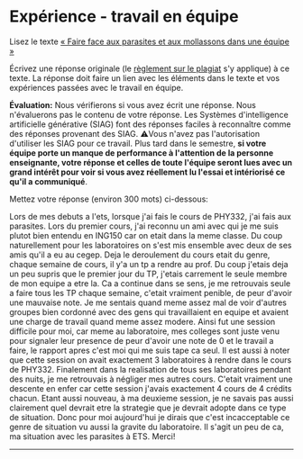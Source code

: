 # Expérience - travail en équipe

Lisez le texte [« Faire face aux parasites et aux mollassons dans une équipe »](https://etsmtl365-my.sharepoint.com/:w:/g/personal/christopher_fuhrman_etsmtl_ca/EcmQ4mhrCt5Ml9FUOiAPMmQBqtH3Z65GXrMLngDaeRCP8g?e=8JXrlf)

Écrivez une réponse originale (le [règlement sur le plagiat](https://www.etsmtl.ca/Etudes/citer-pas-plagier) s'y applique) à ce texte.
La réponse doit faire un lien avec les éléments dans le texte et vos expériences passées avec le travail en équipe.

**Évaluation:** Nous vérifierons si vous avez écrit une réponse.
Nous n'évaluerons pas le contenu de votre réponse.
Les Systèmes d'intelligence artificielle générative (SIAG) font des réponses faciles à reconnaître comme des réponses provenant des SIAG. 
⚠️Vous n'avez pas l'autorisation d'utiliser les SIAG pour ce travail. 
Plus tard dans le semestre, **si votre équipe porte un manque de performance à l'attention de la personne enseignante, votre réponse et celles de toute l'équipe seront lues avec un grand intérêt pour voir si vous avez réellement lu l'essai et intériorisé ce qu'il a communiqué**.

Mettez votre réponse (environ 300 mots) ci-dessous:

Lors de mes debuts a l'ets, lorsque j'ai fais le cours de PHY332, j'ai fais aux parasites. Lors du premier cours, j'ai reconnu un ami avec qui je me suis plutot bien entendu en ING150 car on etait dans la meme classe. Du coup naturellement pour les laboratoires on s'est mis ensemble avec deux de ses amis qu'il a eu au cegep. Deja le deroulement du cours etait du genre, chaque semaine de cours, il y'a un tp a rendre au prof. Du coup j'etais deja un peu supris que le premier jour du TP, j'etais carrement le seule membre de mon equipe a etre la. Ca a continue dans se sens, je me retrouvais seule a faire tous les TP chaque semaine, c'etait vraiment penible, de peur d'avoir une mauvaise note. Je me sentais quand meme assez mal de voir d'autres groupes bien cordonné avec des gens qui travaillaient en equipe et avaient une charge de travail quand meme assez modere. Ainsi fut une session difficile pour moi, car meme au laboratoire, mes colleges sont juste venu pour signaler leur presence de peur d'avoir une note de 0 et le travail a faire, le rapport apres c'est moi qui me suis tape ca seul. Il est aussi à noter que cette session on avait exactement 3 laboratoires à rendre dans le cours de PHY332. Finalement dans la realisation de tous ses laboratoires pendant des nuits, je me retrouvais à négliger mes autres cours. C'etait vraiment une descente en enfer car cette session j'avais exactement 4 cours de 4 crédits chacun. Etant aussi nouveau, à ma deuxieme session, je ne savais pas aussi clairement quel devrait etre la strategie que je devrait adopte dans ce type de situation. Donc pour moi aujourd'hui je dirais que c'est incacceptable ce genre de situation vu aussi la gravite du laboratoire. Il s'agit un peu de ca, ma situation avec les parasites à ETS. Merci!


---
